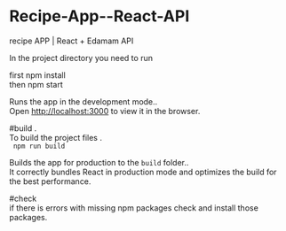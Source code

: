 # Recipe-App--React-API
recipe APP | React + Edamam API

In the project directory  you need to run 

first npm install <br />
then  npm start


Runs the app in the development mode..<br />
Open [http://localhost:3000](http://localhost:3000) to view it in the browser.

#build .<br />
To build the project files  .<br />
  ```  npm run build  ```
   
   
Builds the app for production to the `build` folder..<br />
It correctly bundles React in production mode and optimizes the build for the best performance.

#check <br />
if there is errors with missing npm packages check and  install those packages.
